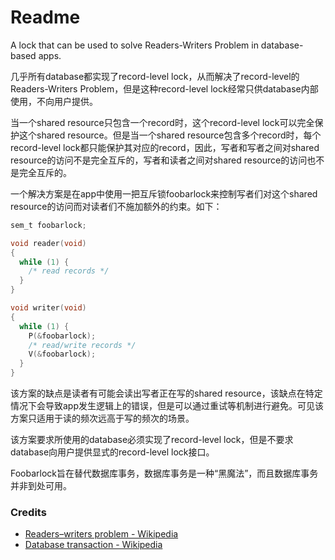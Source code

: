 # Readme
A lock that can be used to solve Readers-Writers Problem in database-based apps.

几乎所有database都实现了record-level lock，从而解决了record-level的Readers-Writers Problem，但是这种record-level lock经常只供database内部使用，不向用户提供。

当一个shared resource只包含一个record时，这个record-level lock可以完全保护这个shared resource。但是当一个shared resource包含多个record时，每个record-level lock都只能保护其对应的record，因此，写者和写者之间对shared resource的访问不是完全互斥的，写者和读者之间对shared resource的访问也不是完全互斥的。

一个解决方案是在app中使用一把互斥锁foobarlock来控制写者们对这个shared resource的访问而对读者们不施加额外的约束。如下：

```c
sem_t foobarlock;

void reader(void)
{
  while (1) {
    /* read records */
  }
}

void writer(void)
{
  while (1) {
    P(&foobarlock);
    /* read/write records */
    V(&foobarlock);
  }
}
```

该方案的缺点是读者有可能会读出写者正在写的shared resource，该缺点在特定情况下会导致app发生逻辑上的错误，但是可以通过重试等机制进行避免。可见该方案只适用于读的频次远高于写的频次的场景。

该方案要求所使用的database必须实现了record-level lock，但是不要求database向用户提供显式的record-level lock接口。

Foobarlock旨在替代数据库事务，数据库事务是一种“黑魔法”，而且数据库事务并非到处可用。

### Credits
- [Readers–writers problem - Wikipedia](https://www.wikipedia.org/wiki/Readers-writers_problem)
- [Database transaction - Wikipedia](https://www.wikipedia.org/wiki/Database_transaction)
